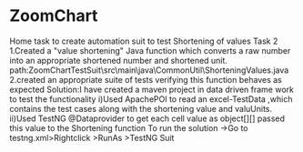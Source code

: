 # ZoomChart
Home task to create automation suit to test Shortening of values
Task 2
1.Created a "value shortening" Java function which converts a raw number into an appropriate shortened number and shortened unit.
path:ZoomChartTestSuit\src\main\java\CommonUtil\ShorteningValues.java
2.created an appropriate suite of tests verifying this function behaves as expected
Solution:I have created a maven project in data driven frame work  to test the functionality
i)Used ApachePOI to read an excel-TestData ,which contains the test cases along with the shortening value and valuUnits.
ii)Used TestNG @Dataprovider to get each cell value as object[][] passed this value to the Shortening function
To run the solution ->Go to testng.xml>Rightclick >RunAs >TestNG Suit
